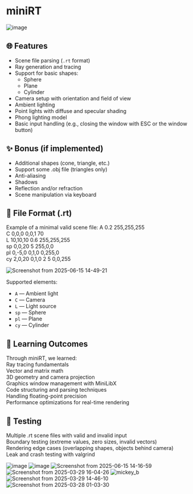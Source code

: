 # miniRT

![image](https://github.com/user-attachments/assets/8c7c891e-b99f-423b-8bcb-80a4adc98d4f)

## 🌐 Features

- Scene file parsing (`.rt` format)
- Ray generation and tracing
- Support for basic shapes:
  - Sphere
  - Plane
  - Cylinder
- Camera setup with orientation and field of view
- Ambient lighting
- Point lights with diffuse and specular shading
- Phong lighting model
- Basic input handling (e.g., closing the window with ESC or the window button)

## ✨ Bonus (if implemented)

- Additional shapes (cone, triangle, etc.)
- Support some .obj file (triangles only)
- Anti-aliasing
- Shadows
- Reflection and/or refraction
- Scene manipulation via keyboard

## 📁 File Format (.rt)

Example of a minimal valid scene file:
A 0.2 255,255,255  
C 0,0,0 0,0,1 70  
L 10,10,10 0.6 255,255,255  
sp 0,0,20 5 255,0,0  
pl 0,-5,0 0,1,0 0,255,0  
cy 2,0,20 0,1,0 2 5 0,0,255  

![Screenshot from 2025-06-15 14-49-21](https://github.com/user-attachments/assets/8ca8d012-5a68-4006-bfcd-22a70a3b26b5)

Supported elements:
- `A` — Ambient light  
- `C` — Camera  
- `L` — Light source  
- `sp` — Sphere  
- `pl` — Plane  
- `cy` — Cylinder

## 🧠 Learning Outcomes
Through miniRT, we learned:  
Ray tracing fundamentals  
Vector and matrix math  
3D geometry and camera projection  
Graphics window management with MiniLibX  
Code structuring and parsing techniques  
Handling floating-point precision  
Performance optimizations for real-time rendering  

## 🧪 Testing
Multiple .rt scene files with valid and invalid input  
Boundary testing (extreme values, zero sizes, invalid vectors)  
Rendering edge cases (overlapping shapes, objects behind camera)  
Leak and crash testing with valgrind  

![image](https://github.com/user-attachments/assets/f77d4b34-6078-4800-ba1e-f25b036da73b)
![image](https://github.com/user-attachments/assets/f90804c8-470d-47fb-9580-e90ffe914a4b)
![Screenshot from 2025-06-15 14-16-59](https://github.com/user-attachments/assets/ba34dadc-d55c-48b6-8ec9-eb1615902109)
![Screenshot from 2025-03-29 16-04-26](https://github.com/user-attachments/assets/988eb885-693f-4e3c-a2cf-531ea9fcf7ba)
![mickey_b](https://github.com/user-attachments/assets/9f2cf8d9-a4d2-4462-be52-be0bc4ea1cb2)
![Screenshot from 2025-03-29 14-46-10](https://github.com/user-attachments/assets/152038b1-f3b6-4ff2-9eb7-18d6efcc496f)
![Screenshot from 2025-03-28 01-03-30](https://github.com/user-attachments/assets/a6991d5e-1501-40ba-8da3-bc50a1cc0efa)





